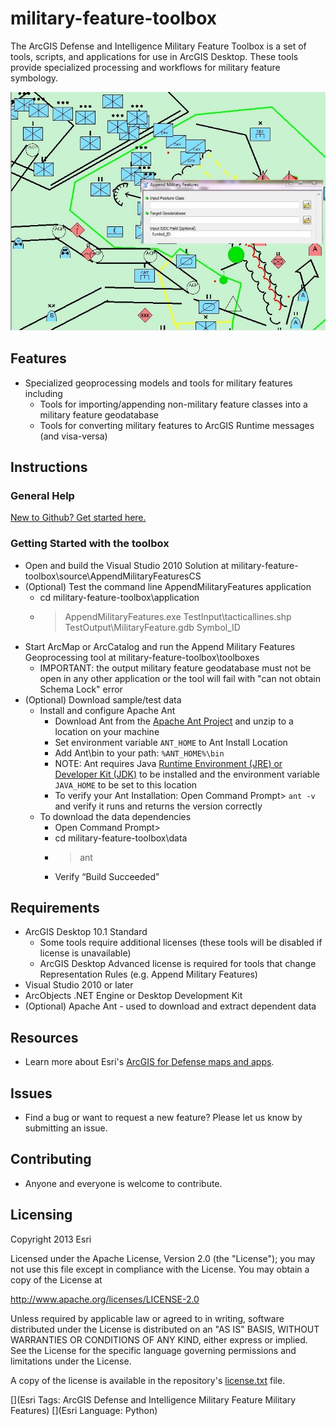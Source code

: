 # military-feature-toolbox

The ArcGIS Defense and Intelligence Military Feature Toolbox is a set of tools, scripts, and applications for use in ArcGIS Desktop. These tools provide specialized processing and workflows for military feature symbology.

![Image of Military Feature Toolbox]( ScreenShot.jpg "military-feature-toolbox" )

## Features

* Specialized geoprocessing models and tools for military features including
    * Tools for importing/appending non-military feature classes into a military feature geodatabase
    * Tools for converting military features to ArcGIS Runtime messages (and visa-versa)

## Instructions

### General Help
[New to Github? Get started here.](http://htmlpreview.github.com/?https://github.com/Esri/esri.github.com/blob/master/help/esri-getting-to-know-github.html)

### Getting Started with the toolbox
* Open and build the Visual Studio 2010 Solution at military-feature-toolbox\source\AppendMilitaryFeaturesCS
* (Optional) Test the command line AppendMilitaryFeatures application
    * cd military-feature-toolbox\application
    * > AppendMilitaryFeatures.exe TestInput\tacticallines.shp TestOutput\MilitaryFeature.gdb Symbol_ID
* Start ArcMap or ArcCatalog and run the Append Military Features Geoprocessing tool at military-feature-toolbox\toolboxes
    *  IMPORTANT: the output military feature geodatabase must not be open in any other application or the tool will fail with "can not obtain Schema Lock" error
* (Optional) Download sample/test data 
    * Install and configure Apache Ant
        * Download Ant from the [Apache Ant Project](http://ant.apache.org/bindownload.cgi) and unzip to a location on your machine
        * Set environment variable `ANT_HOME` to Ant Install Location
        * Add Ant\bin to your path: `%ANT_HOME%\bin`
        * NOTE: Ant requires Java [Runtime Environment (JRE) or Developer Kit (JDK)](http://www.oracle.com/technetwork/java/javase/downloads/index.html) to be installed and the environment variable `JAVA_HOME` to be set to this location
        * To verify your Ant Installation: Open Command Prompt> `ant -v` and verify it runs and returns the version correctly 
    * To download the data dependencies 
        * Open Command Prompt>
        * cd military-feature-toolbox\data
        * > ant
        * Verify “Build Succeeded”  

## Requirements

* ArcGIS Desktop 10.1 Standard
    *  Some tools require additional licenses (these tools will be disabled if license is unavailable)
    *  ArcGIS Desktop Advanced license is required for tools that change Representation Rules (e.g. Append Military Features)
* Visual Studio 2010 or later
* ArcObjects .NET Engine or Desktop Development Kit
* (Optional) Apache Ant - used to download and extract dependent data

## Resources

* Learn more about Esri's [ArcGIS for Defense maps and apps](http://resources.arcgis.com/en/communities/defense-and-intelligence/).

## Issues

* Find a bug or want to request a new feature?  Please let us know by submitting an issue.

## Contributing

* Anyone and everyone is welcome to contribute.

## Licensing

Copyright 2013 Esri

Licensed under the Apache License, Version 2.0 (the "License");
you may not use this file except in compliance with the License.
You may obtain a copy of the License at

   http://www.apache.org/licenses/LICENSE-2.0

Unless required by applicable law or agreed to in writing, software
distributed under the License is distributed on an "AS IS" BASIS,
WITHOUT WARRANTIES OR CONDITIONS OF ANY KIND, either express or implied.
See the License for the specific language governing permissions and
limitations under the License.

A copy of the license is available in the repository's
[license.txt](license.txt) file.

[](Esri Tags: ArcGIS Defense and Intelligence Military Feature Military Features)
[](Esri Language: Python)
